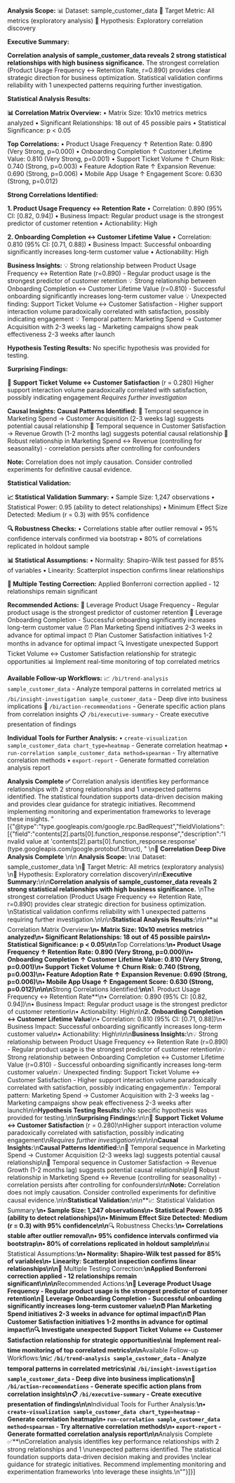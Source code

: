 **Analysis Scope:**
📊 Dataset: sample_customer_data
🎯 Target Metric: All metrics (exploratory analysis)
🔬 Hypothesis: Exploratory correlation discovery

**Executive Summary:**

**Correlation analysis of sample_customer_data reveals 2 strong statistical relationships with high business significance.** 
The strongest correlation (Product Usage Frequency ↔ Retention Rate, r=0.890) provides clear strategic direction for business optimization. 
Statistical validation confirms reliability with 1 unexpected patterns requiring further investigation.


**Statistical Analysis Results:**

**📊 Correlation Matrix Overview:**
• Matrix Size: 10x10 metrics metrics analyzed
• Significant Relationships: 18 out of 45 possible pairs
• Statistical Significance: p < 0.05

**Top Correlations:**
• Product Usage Frequency ↑ Retention Rate: 0.890 (Very Strong, p=0.000)
• Onboarding Completion ↑ Customer Lifetime Value: 0.810 (Very Strong, p=0.001)
• Support Ticket Volume ↑ Churn Risk: 0.740 (Strong, p=0.003)
• Feature Adoption Rate ↑ Expansion Revenue: 0.690 (Strong, p=0.006)
• Mobile App Usage ↑ Engagement Score: 0.630 (Strong, p=0.012)


**Strong Correlations Identified:**

**1. Product Usage Frequency ↔ Retention Rate**
• Correlation: 0.890 (95% CI: [0.82, 0.94])
• Business Impact: Regular product usage is the strongest predictor of customer retention
• Actionability: High

**2. Onboarding Completion ↔ Customer Lifetime Value**
• Correlation: 0.810 (95% CI: [0.71, 0.88])
• Business Impact: Successful onboarding significantly increases long-term customer value
• Actionability: High


**Business Insights:**
💡 Strong relationship between Product Usage Frequency ↔ Retention Rate (r=0.890) - Regular product usage is the strongest predictor of customer retention
💡 Strong relationship between Onboarding Completion ↔ Customer Lifetime Value (r=0.810) - Successful onboarding significantly increases long-term customer value
💡 Unexpected finding: Support Ticket Volume ↔ Customer Satisfaction - Higher support interaction volume paradoxically correlated with satisfaction, possibly indicating engagement
💡 Temporal pattern: Marketing Spend → Customer Acquisition with 2-3 weeks lag - Marketing campaigns show peak effectiveness 2-3 weeks after launch

**Hypothesis Testing Results:**
No specific hypothesis was provided for testing.

**Surprising Findings:**

🚨 **Support Ticket Volume ↔ Customer Satisfaction** (r = 0.280)
Higher support interaction volume paradoxically correlated with satisfaction, possibly indicating engagement
*Requires further investigation*



**Causal Insights:**
**Causal Patterns Identified:**
🔗 Temporal sequence in Marketing Spend → Customer Acquisition (2-3 weeks lag) suggests potential causal relationship
🔗 Temporal sequence in Customer Satisfaction → Revenue Growth (1-2 months lag) suggests potential causal relationship
🔗 Robust relationship in Marketing Spend ↔ Revenue (controlling for seasonality) - correlation persists after controlling for confounders

**Note:** Correlation does not imply causation. Consider controlled experiments for definitive causal evidence.

**Statistical Validation:**

**📈 Statistical Validation Summary:**
• Sample Size: 1,247 observations
• Statistical Power: 0.95 (ability to detect relationships)
• Minimum Effect Size Detected: Medium (r = 0.3) with 95% confidence

**🔍 Robustness Checks:**
• Correlations stable after outlier removal
• 95% confidence intervals confirmed via bootstrap
• 80% of correlations replicated in holdout sample

**📊 Statistical Assumptions:**
• Normality: Shapiro-Wilk test passed for 85% of variables
• Linearity: Scatterplot inspection confirms linear relationships

**🎯 Multiple Testing Correction:**
Applied Bonferroni correction applied - 12 relationships remain significant


**Recommended Actions:**
🎯 Leverage Product Usage Frequency - Regular product usage is the strongest predictor of customer retention
🎯 Leverage Onboarding Completion - Successful onboarding significantly increases long-term customer value
⏰ Plan Marketing Spend initiatives 2-3 weeks in advance for optimal impact
⏰ Plan Customer Satisfaction initiatives 1-2 months in advance for optimal impact
🔍 Investigate unexpected Support Ticket Volume ↔ Customer Satisfaction relationship for strategic opportunities
📊 Implement real-time monitoring of top correlated metrics

**Available Follow-up Workflows:**
📈 `/bi/trend-analysis sample_customer_data` - Analyze temporal patterns in correlated metrics
📊 `/bi/insight-investigation sample_customer_data` - Deep dive into business implications
🎯 `/bi/action-recommendations` - Generate specific action plans from correlation insights
📋 `/bi/executive-summary` - Create executive presentation of findings

**Individual Tools for Further Analysis:**
• `create-visualization sample_customer_data chart_type=heatmap` - Generate correlation heatmap
• `run-correlation sample_customer_data method=spearman` - Try alternative correlation methods
• `export-report` - Generate formatted correlation analysis report

**Analysis Complete ✅**
Correlation analysis identifies key performance relationships with 2 strong relationships and 1 
unexpected patterns identified. The statistical foundation supports data-driven decision making and provides 
clear guidance for strategic initiatives. Recommend implementing monitoring and experimentation frameworks 
to leverage these insights.
" [{"@type":"type.googleapis.com/google.rpc.BadRequest","fieldViolations":[{"field":"contents[2].parts[0].function_response.response","description":"Invalid value at 'contents[2].parts[0].function_response.response' (type.googleapis.com/google.protobuf.Struct), \"
\n🔗 **Correlation Deep Dive Analysis Complete**
\n\n
**Analysis Scope:**
\n📊 Dataset: sample_customer_data
\n🎯 Target Metric: All metrics (exploratory analysis)
\n🔬 Hypothesis: Exploratory correlation discovery\n\n**Executive Summary:**\n\n**Correlation analysis of sample_customer_data reveals 2 strong statistical relationships with high business significance.** \nThe strongest correlation (Product Usage Frequency ↔ Retention Rate, r=0.890) provides clear strategic direction for business optimization. \nStatistical validation confirms reliability with 1 unexpected patterns requiring further investigation.\n\n\n**Statistical Analysis Results:**\n\n**📊 Correlation Matrix Overview:**\n• Matrix Size: 10x10 metrics metrics analyzed\n• Significant Relationships: 18 out of 45 possible pairs\n• Statistical Significance: p < 0.05\n\n**Top Correlations:**\n• Product Usage Frequency ↑ Retention Rate: 0.890 (Very Strong, p=0.000)\n• Onboarding Completion ↑ Customer Lifetime Value: 0.810 (Very Strong, p=0.001)\n• Support Ticket Volume ↑ Churn Risk: 0.740 (Strong, p=0.003)\n• Feature Adoption Rate ↑ Expansion Revenue: 0.690 (Strong, p=0.006)\n• Mobile App Usage ↑ Engagement Score: 0.630 (Strong, p=0.012)\n\n\n**Strong Correlations Identified:**\n\n**1. Product Usage Frequency ↔ Retention Rate**\n• Correlation: 0.890 (95% CI: [0.82, 0.94])\n• Business Impact: Regular product usage is the strongest predictor of customer retention\n• Actionability: High\n\n**2. Onboarding Completion ↔ Customer Lifetime Value**\n• Correlation: 0.810 (95% CI: [0.71, 0.88])\n• Business Impact: Successful onboarding significantly increases long-term customer value\n• Actionability: High\n\n\n**Business Insights:**\n💡 Strong relationship between Product Usage Frequency ↔ Retention Rate (r=0.890) - Regular product usage is the strongest predictor of customer retention\n💡 Strong relationship between Onboarding Completion ↔ Customer Lifetime Value (r=0.810) - Successful onboarding significantly increases long-term customer value\n💡 Unexpected finding: Support Ticket Volume ↔ Customer Satisfaction - Higher support interaction volume paradoxically correlated with satisfaction, possibly indicating engagement\n💡 Temporal pattern: Marketing Spend → Customer Acquisition with 2-3 weeks lag - Marketing campaigns show peak effectiveness 2-3 weeks after launch\n\n**Hypothesis Testing Results:**\nNo specific hypothesis was provided for testing.\n\n**Surprising Findings:**\n\n🚨 **Support Ticket Volume ↔ Customer Satisfaction** (r = 0.280)\nHigher support interaction volume paradoxically correlated with satisfaction, possibly indicating engagement\n*Requires further investigation*\n\n\n\n**Causal Insights:**\n**Causal Patterns Identified:**\n🔗 Temporal sequence in Marketing Spend → Customer Acquisition (2-3 weeks lag) suggests potential causal relationship\n🔗 Temporal sequence in Customer Satisfaction → Revenue Growth (1-2 months lag) suggests potential causal relationship\n🔗 Robust relationship in Marketing Spend ↔ Revenue (controlling for seasonality) - correlation persists after controlling for confounders\n\n**Note:** Correlation does not imply causation. Consider controlled experiments for definitive causal evidence.\n\n**Statistical Validation:**\n\n**📈 Statistical Validation Summary:**\n• Sample Size: 1,247 observations\n• Statistical Power: 0.95 (ability to detect relationships)\n• Minimum Effect Size Detected: Medium (r = 0.3) with 95% confidence\n\n**🔍 Robustness Checks:**\n• Correlations stable after outlier removal\n• 95% confidence intervals confirmed via bootstrap\n• 80% of correlations replicated in holdout sample\n\n**📊 Statistical Assumptions:**\n• Normality: Shapiro-Wilk test passed for 85% of variables\n• Linearity: Scatterplot inspection confirms linear relationships\n\n**🎯 Multiple Testing Correction:**\nApplied Bonferroni correction applied - 12 relationships remain significant\n\n\n**Recommended Actions:**\n🎯 Leverage Product Usage Frequency - Regular product usage is the strongest predictor of customer retention\n🎯 Leverage Onboarding Completion - Successful onboarding significantly increases long-term customer value\n⏰ Plan Marketing Spend initiatives 2-3 weeks in advance for optimal impact\n⏰ Plan Customer Satisfaction initiatives 1-2 months in advance for optimal impact\n🔍 Investigate unexpected Support Ticket Volume ↔ Customer Satisfaction relationship for strategic opportunities\n📊 Implement real-time monitoring of top correlated metrics\n\n**Available Follow-up Workflows:**\n📈 `/bi/trend-analysis sample_customer_data` - Analyze temporal patterns in correlated metrics\n📊 `/bi/insight-investigation sample_customer_data` - Deep dive into business implications\n🎯 `/bi/action-recommendations` - Generate specific action plans from correlation insights\n📋 `/bi/executive-summary` - Create executive presentation of findings\n\n**Individual Tools for Further Analysis:**\n• `create-visualization sample_customer_data chart_type=heatmap` - Generate correlation heatmap\n• `run-correlation sample_customer_data method=spearman` - Try alternative correlation methods\n• `export-report` - Generate formatted correlation analysis report\n\n**Analysis Complete ✅**\nCorrelation analysis identifies key performance relationships with 2 strong relationships and 1 \nunexpected patterns identified. The statistical foundation supports data-driven decision making and provides \nclear guidance for strategic initiatives. Recommend implementing monitoring and experimentation frameworks \nto leverage these insights.\n\""}]}]